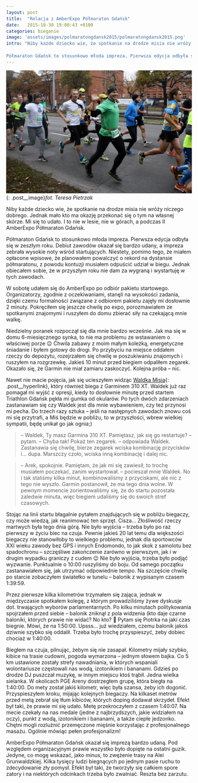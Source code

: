 ```yaml
---
layout: post
title:  "Relacja z AmberExpo Półmaraton Gdańsk"
date:   2015-10-30 19:00:43 +0100
categories: bieganie
image: 'assets/images/polmaratongdansk2015/polmaratongdansk2015.png'
intro: "Niby każde dziecko wie, że spotkanie na drodze misia nie wróży niczego dobrego. Jednak mało kto ma okazję przekonać się o tym na własnej skórze. Mi się to udało. I to nie w lesie, nie w górach, a podczas II AmberExpo Półmaraton Gdańsk.

Półmaraton Gdańsk to stosunkowo młoda impreza. Pierwsza edycja odbyła się w zeszłym roku. Debiut zawodów okazał się bardzo udany, a impreza zebrała wysokie noty wśród startujących. Niestety, pomimo tego, że miałem opłacone wpisowe, że planowałem powalczyć o rekord na dystansie półmaratonu, z powodu kontuzji musiałem odpuścić udział w biegu. Jednak obiecałem sobie, że w przyszłym roku nie dam za wygraną i wystartuję w tych zawodach."
---
```

![Zdjęcie z trasy półmaratonu](/assets/images/polmaratongdansk2015/polmaratongdansk2015.png){: .post__image}*fot. Teresa Pietrzak*

Niby każde dziecko wie, że spotkanie na drodze misia nie wróży niczego dobrego. Jednak mało kto ma okazję przekonać się o tym na własnej skórze. Mi się to udało. I to nie w lesie, nie w górach, a podczas II AmberExpo Półmaraton Gdańsk.

Półmaraton Gdańsk to stosunkowo młoda impreza. Pierwsza edycja odbyła się w zeszłym roku. Debiut zawodów okazał się bardzo udany, a impreza zebrała wysokie noty wśród startujących. Niestety, pomimo tego, że miałem opłacone wpisowe, że planowałem powalczyć o rekord na dystansie półmaratonu, z powodu kontuzji musiałem odpuścić udział w biegu. Jednak obiecałem sobie, że w przyszłym roku nie dam za wygraną i wystartuję w tych zawodach.

W sobotę udałem się do AmberExpo po odbiór pakietu startowego. Organizatorzy, zgodnie z oczekiwaniami, stanęli na wysokości zadania, dzięki czemu formalności związane z odbiorem pakietu zajęły mi dosłownie 2 minuty. Pokręciłem się jeszcze chwilę po expo, porozmawiałem ze spotkanymi znajomymi i ruszyłem do domu zbierać siły na czekającą mnie walkę.

Niedzielny poranek rozpoczął się dla mnie bardzo wcześnie. Jak ma się w domu 6-miesięcznego synka, to nie ma problemu ze wstawaniem o właściwej porze 😉 Chwila zabawy z moim małym koleżką, energetyczne śniadanie i byłem gotowy do drogi. Po przybyciu na miejsce oddałem rzeczy do depozytu, rozejrzałem się chwilę w poszukiwaniu znajomych i ruszyłem na rozgrzewkę. Jakieś 10 minut przed biegiem odpaliłem zegarek. Okazało się, że Garmin nie miał zamiaru zaskoczyć. Kolejna próba – nic.

Nawet nie macie pojęcia, jak się ucieszyłem widząc [Waldka Misia](https://waldekmis.pl){: .post__hyperlink}, który również biega z Garminem 310 XT. Waldek już raz pomagał mi wyjść z opresji, kiedy to dosłownie minutę przed startem Triathlon Gdańsk pękła mi gumka od okularów. Po tych dwóch zdarzeniach zastanawiam się czy Waldek jest dla mnie wybawieniem, czy też przynosi mi pecha. Do trzech razy sztuka – jeśli na następnych zawodach znowu coś mi się przytrafi, a Miś będzie w pobliżu, to w przyszłości, wbrew wielkiej sympatii, będę unikał go jak ognia;)

>– Waldek, Ty masz Garmina 310 XT. Pamiętasz, jak się go restartuje? – pytam. – Chyba tak! Pokaż ten zegarek. – odpowiada Waldek. Zastanawia się chwilę, bierze zegarek wciska kombinację przycisków i… dupa. Marszczy czoło, wciska inną kombinację i dalej nic.

>– Arek, spokojnie. Pamiętam, że jak mi się zawiesił, to trochę musiałem poczekać, zanim wystartował. – pocieszał mnie Waldek. No i tak staliśmy kilka minut, kombinowaliśmy z przyciskami, ale nic z tego nie wyszło. Garmin postanowił, że ma tego dnia wolne. W pewnym momencie zorientowaliśmy się, że do startu pozostała zaledwie minuta, więc biegiem udaliśmy się do swoich stref czasowych.

Stojąc na linii startu błagalnie pytałem znajdujących się w pobliżu biegaczy, czy może wiedzą, jak reanimować ten sprzęt. Cisza… Złośliwość rzeczy martwych była tego dnia górą. Nie było wyjścia – trzeba było po raz pierwszy w życiu biec na czuja. Pewnie jakieś 20 lat temu dla większości biegaczy nie stanowiłoby to wielkiego problemu, jednak dla sportowców XXI wieku zawody bez GPS i innych Endomondo, to jak skok z samolotu bez spadochronu – szczęśliwe zakończenie zarówno w pierwszym, jak i w drugim wypadku graniczy z cudem 😉 Nie było wyjścia, trzeba było podjąć wyzwanie. Punktualnie o 10:00 ruszyliśmy do boju. Od samego początku zastanawiałem się, jak utrzymać odpowiednie tempo. Na szczęście chwilę po starcie zobaczyłem światełko w tunelu – balonik z wypisanym czasem 1:39:59.

Przez pierwsze kilka kilometrów trzymałem się zająca, jednak w międzyczasie spotkałem kolegę, z którym prowadziliśmy żywe dyskusje dot. trwających wyborów parlamentarnych. Po kilku minutach politykowania spojrzałem przed siebie – balonik zniknął z pola widzenia (kto daje czarne baloniki, których prawie nie widać? No kto? 🙂  Pytam się Piotrka na jaki czas biegnie. Mówi, że na 1:50:00. Upsss… już wiedziałem, czemu balonik jakoś dziwnie szybko się oddalił. Trzeba było trochę przyspieszyć, żeby dobiec chociaż w 1:40:00.

Biegłem na czuja, pilnując, żebym się nie zasapał. Kilometry mijały szybko, kibice na trasie cudowni, pogoda wymarzona – jednym słowem bajka. Co 5 km ustawione zostały strefy nawadniania, w których wspaniali wolontariusze częstowali nas wodą, izotonikiem i bananami. Gdzieś po drodze DJ puszczał muzykę, w innym miejscu ktoś trąbił. Jedna wielka sielanka. W okolicach PGE Areny dostrzegłem grupę, która biegła na 1:40:00. Do mety został jakiś kilometr, więc była szansa, żeby ich dogonić. Przyspieszyłem kroku, mijając kolejnych biegaczy. Na kilkaset metrów przed metą zebrał się tłum kibiców, których doping dodawał skrzydeł. Efekt był taki, że prawie mi się udało. Metę przekroczyłem z czasem 1:40:07. Na mecie czekały na nas medale (jedne z najbrzydszych, jakie widziałem na oczy), punkt z wodą, izotonikiem i bananami, a także ciepłe jedzonko. Chętni mogli rozluźnić przemęczone mięśnie korzystając z profesjonalnego masażu. Ogólnie mówiąc pełen profesjonalizm!

AmberExpo Półmaraton Gdańsk okazał się imprezą bardzo udaną. Pod względem organizacyjnym prawie wszystko było dopięte na ostatni guzik. Jedyne, co mogę wskazać, jako minus, to zwężenie trasy na Alei Grunwaldzkiej. Kilka tysięcy ludzi biegnących po jednym pasie ruchu to zdecydowanie zły pomysł. Efekt był taki, że tworzyły się całkiem spore zatory i na niektórych odcinkach trzeba było zwalniać. Reszta bez zarzutu.